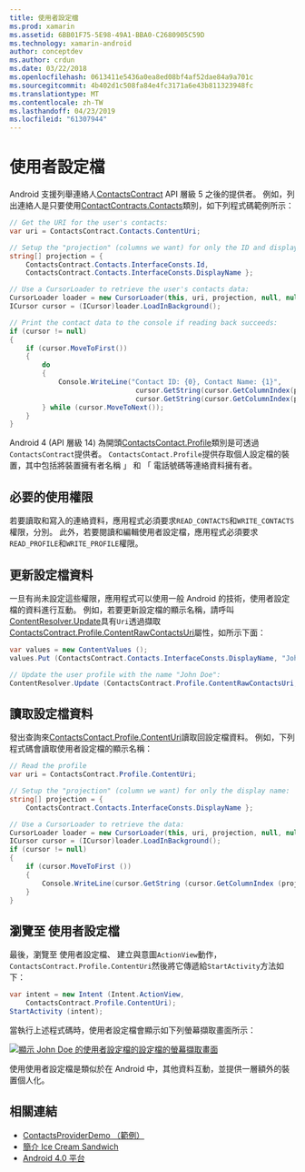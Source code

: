 ```yaml
---
title: 使用者設定檔
ms.prod: xamarin
ms.assetid: 6BB01F75-5E98-49A1-BBA0-C2680905C59D
ms.technology: xamarin-android
author: conceptdev
ms.author: crdun
ms.date: 03/22/2018
ms.openlocfilehash: 0613411e5436a0ea8ed08bf4af52dae84a9a701c
ms.sourcegitcommit: 4b402d1c508fa84e4fc3171a6e43b811323948fc
ms.translationtype: MT
ms.contentlocale: zh-TW
ms.lasthandoff: 04/23/2019
ms.locfileid: "61307944"
---
```

# <a name="user-profile"></a>使用者設定檔

Android 支援列舉連絡人[ContactsContract](https://developer.xamarin.com/api/type/Android.Provider.ContactsContract/) API 層級 5 之後的提供者。 例如，列出連絡人是只要使用[ContactContracts.Contacts](https://developer.xamarin.com/api/type/Android.Provider.ContactsContract+Contacts/)類別，如下列程式碼範例所示：

```csharp
// Get the URI for the user's contacts:
var uri = ContactsContract.Contacts.ContentUri;

// Setup the "projection" (columns we want) for only the ID and display name:
string[] projection = {
    ContactsContract.Contacts.InterfaceConsts.Id, 
    ContactsContract.Contacts.InterfaceConsts.DisplayName };

// Use a CursorLoader to retrieve the user's contacts data:
CursorLoader loader = new CursorLoader(this, uri, projection, null, null, null);
ICursor cursor = (ICursor)loader.LoadInBackground();

// Print the contact data to the console if reading back succeeds:
if (cursor != null)
{
    if (cursor.MoveToFirst())
    {
        do
        {
            Console.WriteLine("Contact ID: {0}, Contact Name: {1}",
                               cursor.GetString(cursor.GetColumnIndex(projection[0])),
                               cursor.GetString(cursor.GetColumnIndex(projection[1])));
        } while (cursor.MoveToNext());
    }
}
```

Android 4 (API 層級 14) 為開頭[ContactsContact.Profile](https://developer.xamarin.com/api/type/Android.Provider.ContactsContract+Profile/)類別是可透過`ContactsContract`提供者。 `ContactsContact.Profile`提供存取個人設定檔的裝置，其中包括將裝置擁有者名稱 」 和 「 電話號碼等連絡資料擁有者。


## <a name="required-permissions"></a>必要的使用權限

若要讀取和寫入的連絡資料，應用程式必須要求`READ_CONTACTS`和`WRITE_CONTACTS`權限，分別。
此外，若要閱讀和編輯使用者設定檔，應用程式必須要求`READ_PROFILE`和`WRITE_PROFILE`權限。


## <a name="updating-profile-data"></a>更新設定檔資料

一旦有尚未設定這些權限，應用程式可以使用一般 Android 的技術，使用者設定檔的資料進行互動。 例如，若要更新設定檔的顯示名稱，請呼叫[ContentResolver.Update](https://developer.xamarin.com/api/member/Android.Content.ContentResolver.Update)具有`Uri`透過擷取[ContactsContract.Profile.ContentRawContactsUri](https://developer.xamarin.com/api/property/Android.Provider.ContactsContract+Profile.ContentRawContactsUri/)屬性，如所示下面：

```csharp
var values = new ContentValues ();
values.Put (ContactsContract.Contacts.InterfaceConsts.DisplayName, "John Doe");

// Update the user profile with the name "John Doe":
ContentResolver.Update (ContactsContract.Profile.ContentRawContactsUri, values, null, null);
```

## <a name="reading-profile-data"></a>讀取設定檔資料

發出查詢來[ContactsContact.Profile.ContentUri](https://developer.xamarin.com/api/property/Android.Provider.ContactsContract+Profile.ContentUri/)讀取回設定檔資料。 例如，下列程式碼會讀取使用者設定檔的顯示名稱：

```csharp
// Read the profile
var uri = ContactsContract.Profile.ContentUri;

// Setup the "projection" (column we want) for only the display name:
string[] projection = {
    ContactsContract.Contacts.InterfaceConsts.DisplayName };

// Use a CursorLoader to retrieve the data:
CursorLoader loader = new CursorLoader(this, uri, projection, null, null, null);
ICursor cursor = (ICursor)loader.LoadInBackground();
if (cursor != null)
{
    if (cursor.MoveToFirst ())
    {
        Console.WriteLine(cursor.GetString (cursor.GetColumnIndex (projection [0])));
    }
}
```

## <a name="navigating-to-the-user-profile"></a>瀏覽至 使用者設定檔

最後，瀏覽至 使用者設定檔、 建立與意圖`ActionView`動作，`ContactsContract.Profile.ContentUri`然後將它傳遞給`StartActivity`方法如下：

```csharp
var intent = new Intent (Intent.ActionView,
    ContactsContract.Profile.ContentUri);           
StartActivity (intent);
```

當執行上述程式碼時，使用者設定檔會顯示如下列螢幕擷取畫面所示：

[![顯示 John Doe 的使用者設定檔的設定檔的螢幕擷取畫面](user-profile-images/01-profile-screen-sml.png)](user-profile-images/01-profile-screen.png#lightbox)

使用使用者設定檔是類似於在 Android 中，其他資料互動，並提供一層額外的裝置個人化。



## <a name="related-links"></a>相關連結

- [ContactsProviderDemo （範例）](https://developer.xamarin.com/samples/monodroid/ContactsProviderDemo/)
- [簡介 Ice Cream Sandwich](http://www.android.com/about/ice-cream-sandwich/)
- [Android 4.0 平台](https://developer.android.com/sdk/android-4.0.html)
